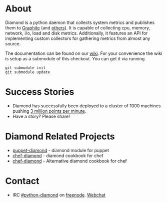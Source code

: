 About
=====

Diamond is a python daemon that collects system metrics and publishes them to
[Graphite](https://github.com/BrightcoveOS/Diamond/wiki/handler-GraphiteHandler)
(and [others](https://github.com/BrightcoveOS/Diamond/wiki/Handlers)). It is
capable of collecting cpu, memory, network, i/o, load and disk metrics.  Additionally,
it features an API for implementing custom collectors for gathering metrics from almost any source.

The documentation can be found on our [wiki](https://github.com/BrightcoveOS/Diamond/wiki). For your
convenience the wiki is setup as a submodule of this checkout. You can get it via running

    git submodule init
    git submodule update

Success Stories
=====

 * Diamond has successfully been deployed to a cluster of 1000 machines pushing [3 million points per minute](https://answers.launchpad.net/graphite/+question/178969).
 * Have a story? Please share!

Diamond Related Projects
=====
 * [puppet-diamond](https://github.com/vimeo/puppet-diamond) - diamond module for puppet
 * [chef-diamond](https://github.com/CBarraford/diamond_cookbook) - diamond cookbook for chef
 * [chef-diamond](https://github.com/damm/diamond) - Alternative diamond cookbook for chef
 
Contact
=====
 * IRC [#python-diamond](irc://chat.freenode.net:6667/%23python-diamond) on [freenode](http://www.freenode.net). [Webchat](http://webchat.freenode.net/?channels=python-diamond)
